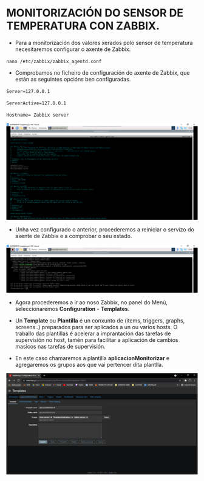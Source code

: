#	MONITORIZACIÓN DO SENSOR DE TEMPERATURA CON ZABBIX.

- Para a monitorización dos valores xerados polo sensor de temperatura necesitaremos configurar o axente de Zabbix.

`nano /etc/zabbix/zabbix_agentd.conf`

- Comprobamos no ficheiro de configuración do axente de Zabbix, que están as seguintes opcións ben configuradas.

`Server=127.0.0.1` 

`ServerActive=127.0.0.1`

`Hostname= Zabbix server`

![raspi_1](doc/img/imaxes-monitorizacion/moni0.png)


- Unha vez configurado o anterior, procederemos a reiniciar o servizo do axente de Zabbix e a comprobar o seu estado.

![raspi_1](doc/img/imaxes-monitorizacion/moni01.png)


- Agora procederemos a ir ao noso Zabbix, no panel do Menú, seleccionaremos **Configuration** - **Templates**.
- Un **Template** ou **Plantilla** é un conxunto de (items, triggers, graphs, screens..) preparados para ser aplicados a un ou varios hosts. O traballo das plantillas é acelerar a imprantación das tarefas de supervisión no host, tamén para facilitar a aplicación de cambios masicos nas tarefas de supervisión.

- En este caso chamaremos a plantilla **aplicacionMonitorizar** e agregaremos os grupos aos que vai pertencer dita plantlla.


![raspi_1](doc/img/imaxes-monitorizacion/moni1.png)




